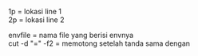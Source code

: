 1p = lokasi line 1   
2p = lokasi line 2   

envfile = nama file yang berisi envnya   
cut -d "=" -f2 = memotong setelah tanda sama dengan
